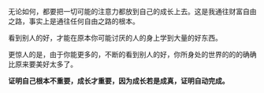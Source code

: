 无论如何，都要把一切可能的注意力都放到自己的成长上去。这是我通往财富自由之路，事实上是通往任何自由之路的根本。

看到别人的好，才能在原本你可能讨厌的人的身上学到大量的好东西。

更惊人的是，由于你能更多的，不断的看到别人的好，你所身处的世界的的的确确比原来要美好太多了。

**证明自己根本不重要，成长才重要，因为成长若是成真，证明自动完成。**



